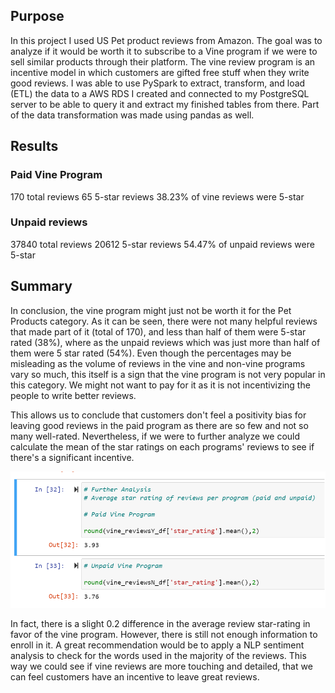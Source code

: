 ## Purpose
In this project I used US Pet product reviews from Amazon. The goal was to analyze if it would be worth it to subscribe to a Vine program if we were to sell similar products through their platform. The vine review program is an incentive model in which customers are gifted free stuff when they write good reviews. I was able to use PySpark to extract, transform, and load (ETL) the data to a AWS RDS I created and connected to my PostgreSQL server to be able to query it and extract my finished tables from there. Part of the data transformation was made using pandas as well.

## Results

### Paid Vine Program

170 total reviews
65 5-star reviews
38.23% of vine reviews were 5-star

### Unpaid reviews

37840 total reviews
20612 5-star reviews
54.47% of unpaid reviews were 5-star

## Summary
In conclusion, the vine program might just not be worth it for the Pet Products category. As it can be seen, there were not many helpful reviews that made part of it (total of 170), and less than half of them were 5-star rated (38%), where as the unpaid reviews which was just more than half of them were 5 star rated (54%). Even though the percentages may be misleading as the volume of reviews in the vine and non-vine programs vary so much, this itself is a sign that the vine program is not very popular in this category. We might not want to pay for it as it is not incentivizing the people to write better reviews.

This allows us to conclude that customers don't feel a positivity bias for leaving good reviews in the paid program as there are so few and not so many well-rated. Nevertheless, if we were to further analyze we could calculate the mean of the star ratings on each programs' reviews to see if there's a significant incentive.

![Chart](./avg_star_rating.png)

In fact, there is a slight 0.2 difference in the average review star-rating in favor of the vine program. However, there is still not enough information to enroll in it. A great recommendation would be to apply a NLP sentiment analysis to check for the words used in the majority of the reviews. This way we could see if vine reviews are more touching and detailed, that we can feel customers have an incentive to leave great reviews.
